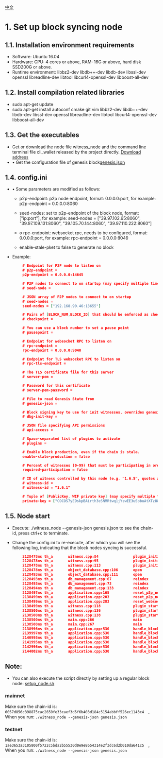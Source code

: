 [中文](https://github.com/Cocos-BCX/cocos-bcx-node-bin/tree/master/fullnode/README_cn.md "中文")

# 1. Set up block syncing node

## 1.1.	Installation environment requirements

* Software: Ubuntu 16.04
* Hardware: CPU: 4 cores or above, RAM: 16G or above, hard disk SSD200G or above.
* Runtime environment: libbz2-dev libdb++-dev libdb-dev libssl-dev openssl libreadline-dev libtool libcurl4-openssl-dev libboost-all-dev

## 1.2.	Install compilation related libraries

* sudo apt-get update
* sudo apt-get install autoconf cmake git vim libbz2-dev libdb++-dev libdb-dev libssl-dev openssl libreadline-dev libtool libcurl4-openssl-dev libboost-all-dev

## 1.3.	Get the executables
* Get or download the node file witness_node and the command line terminal file cli_wallet released by the project directly. [Download address](https://github.com/Cocos-BCX/cocos-bcx-node-bin.git)
* •	Get the configuration file of genesis block[genesis.json](https://github.com/Cocos-BCX/cocos-bcx-node-bin.git)

## 1.4. config.ini
* •	Some parameters are modified as follows:

  * p2p-endpoint: p2p node endpoint, format: 0.0.0.0:port, for example: p2p-endpoint = 0.0.0.0:8060

  * seed-nodes: set to p2p-endpoint of the block node, format: ["ip:port"], for example: seed-nodes = ["39.97.102.65:8060", "39.97.109.131:8060", "39.105.70.144:8060", "39.97.110.222:8060"]

  * o	rpc-endpoint: websocket rpc, needs to be configured, format: 0.0.0.0:port, for example: rpc-endpoint = 0.0.0.0:8049

  * enable-stale-pket to false to generate no block

* Example:
``` json
        # Endpoint for P2P node to listen on
        # p2p-endpoint =
        p2p-endpoint = 0.0.0.0:14645

        # P2P nodes to connect to on startup (may specify multiple times)
        # seed-node =

        # JSON array of P2P nodes to connect to on startup
        # seed-nodes =
        seed-nodes = ["192.168.90.46:13655"]

        # Pairs of [BLOCK_NUM,BLOCK_ID] that should be enforced as checkpoints.
        # checkpoint =

        # You can use a block number to set a pause point
        # pausepoint =

        # Endpoint for websocket RPC to listen on
        # rpc-endpoint =
        rpc-endpoint = 0.0.0.0:9040

        # Endpoint for TLS websocket RPC to listen on
        # rpc-tls-endpoint =

        # The TLS certificate file for this server
        # server-pem =

        # Password for this certificate
        # server-pem-password =

        # File to read Genesis State from
        # genesis-json =

        # Block signing key to use for init witnesses, overrides genesis file
        # dbg-init-key =

        # JSON file specifying API permissions
        # api-access =

        # Space-separated list of plugins to activate
        # plugins =

        # Enable block production, even if the chain is stale.
        enable-stale-production = false

        # Percent of witnesses (0-99) that must be participating in order to produce blocks
        required-participation = false

        # ID of witness controlled by this node (e.g. "1.6.5", quotes are required, may specify multiple times)
        # witness-id =
        # witness-id = "1.6.1"

        # Tuple of [PublicKey, WIF private key] (may specify multiple times),The owner of the private key is nico
        private-key = ["COCOS7yE9skpBAirth3eSNMRtwq1jYswEE3uSbbuAtXTz88HtbpQsZf","5KAUeN3Yv51FzpLGGf4S1ByKpMqVFNzXTJK7euqc3NnaaLz1GJm”]
```


## 1.5. Node start
* Execute: ./witness_node --genesis-json genesis.json to see the chain-id, press ctrl+c to terminate.

* Change the config.ini to re-execute, after which you will see the following log, indicating that the block nodes syncing is successful.

``` json
        2128478ms th_a       witness.cpp:84                plugin_initialize    ] witness plugin:  plugin_initialize() begin
        2128478ms th_a       witness.cpp:95                plugin_initialize    ] Public Key: COCOS7yE9skpBAirth3eSNMRtwq1jYswEE3uSbbuAtXTz88HtbpQsZf
        2128478ms th_a       witness.cpp:113               plugin_initialize    ] witness plugin:  plugin_initialize() end
        2128478ms th_a       object_database.cpp:106       open                 ] Opening object database from /home/chukong/xukang/cocos/witness_node_data_dir/blockchain ...
        2128493ms th_a       object_database.cpp:111       open                 ] Done opening object database.
        2128493ms th_a       db_management.cpp:67          reindex              ] reindexing blockchain
        2128493ms th_a       db_management.cpp:73          reindex              ] Replaying blocks, starting at 1975...
        2128494ms th_a       db_management.cpp:133         reindex              ] Done reindexing, elapsed time: 0.00018800000000000 sec
        2128497ms th_a       application.cpp:165           reset_p2p_node       ] Adding seed node 192.168.90.46:13655
        2138499ms th_a       application.cpp:203           reset_p2p_node       ] Configured p2p node to listen on 0.0.0.0:14645
        2138499ms th_a       application.cpp:283           reset_websocket_serv ] Configured websocket rpc to listen on 0.0.0.0:9040
        2138499ms th_a       witness.cpp:118               plugin_startup       ] witness plugin:  plugin_startup() begin
        2138500ms th_a       witness.cpp:136               plugin_startup       ] No witnesses configured! Please add witness IDs and private keys to configuration.
        2138500ms th_a       witness.cpp:138               plugin_startup       ] witness plugin:  plugin_startup() end
        2138500ms th_a       main.cpp:266                  main                 ] Started node on a chain with 1977 blocks.
        2138500ms th_a       main.cpp:267                  main                 ] Chain ID is 62a15350c785c1b12b7590c0398e283fa45f7d5f263eddcb39934a9ffaa3087a
        2138996ms th_a       application.cpp:530           handle_block         ] Got block: #1992 time: 2019-05-30T08:35:39 latency: -3 ms from: cocos-witness-3  irreversible: 1988 (-4)
        2139997ms th_a       application.cpp:530           handle_block         ] Got block: #1993 time: 2019-05-30T08:35:40 latency: -2 ms from: cocos-witness-4  irreversible: 1988 (-5)
        2140998ms th_a       application.cpp:530           handle_block         ] Got block: #1994 time: 2019-05-30T08:35:41 latency: -1 ms from: cocos-witness-1  irreversible: 1988 (-6)
        2141995ms th_a       application.cpp:530           handle_block         ] Got block: #1995 time: 2019-05-30T08:35:42 latency: -4 ms from: cocos-witness-0  irreversible: 1991 (-4)
        2142996ms th_a       application.cpp:530           handle_block         ] Got block: #1996 time: 2019-05-30T08:35:43 latency: -3 ms from: cocos-witness-2  irreversible: 1992 (-4)
        2144002ms th_a       application.cpp:530           handle_block         ] Got block: #1997 time: 2019-05-30T08:35:44 latency: 2 ms from: cocos-witness-1  irreversible: 1993 (-4)
```

## Note:
* You can also execute the script directly by setting up a regular block node: [setup_node.sh](https://github.com/Cocos-BCX/cocos-bcx-node-bin/blob/master/fullnode/testnet/v0.7.17/config/setup_node.sh)

### mainnet  
Make sure the chain-id is:   ``` 6057d856c398875cac2650fe33caef3d5f6b403d184c5154abbff526ec1143c4   ```,    
When you run: 
  ``` ./witness_node --genesis-json genesis.json ```

### testnet  

Make sure the chain-id is:   ``` 1ae3653a3105800f5722c5bda2b55530d0e9e8654314e2f3dc6d2b010da641c5   ```,    
When you run: 
  ``` ./witness_node --genesis-json genesis.json ```


